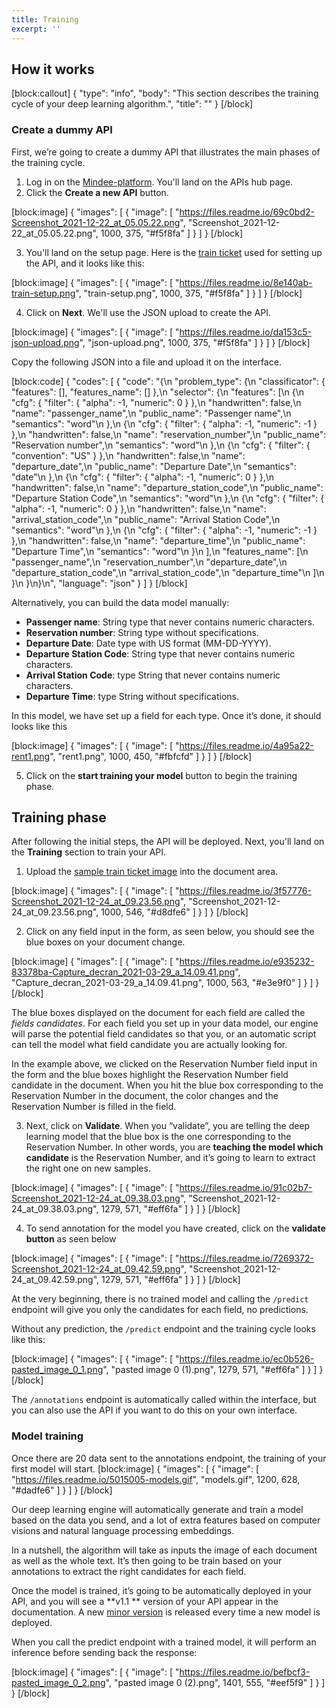 ```yaml
---
title: Training
excerpt: ''
---
```

## How it works
 

 
[block:callout]
{
  "type": "info",
  "body": "This section describes the training cycle of your deep learning algorithm.",
  "title": ""
}
[/block]
 

### Create a dummy API 
 

First, we’re going to create a dummy API that illustrates the main phases of the training cycle.

1. Log in on the [Mindee-platform](https://platform.mindee.com). You'll land on the APIs hub page.
2. Click the **Create a new API** button. 

[block:image]
{
  "images": [
    {
      "image": [
        "https://files.readme.io/69c0bd2-Screenshot_2021-12-22_at_05.05.22.png",
        "Screenshot_2021-12-22_at_05.05.22.png",
        1000,
        375,
        "#f5f8fa"
      ]
    }
  ]
}
[/block]

3. You'll land on the setup page. Here is the [train ticket](https://mindee-public-website-dev.s3.amazonaws.com/blog/2021/01/20/train-ticket.jpeg) used for setting up the API, and it looks like this:

[block:image]
{
  "images": [
    {
      "image": [
        "https://files.readme.io/8e140ab-train-setup.png",
        "train-setup.png",
        1000,
        375,
        "#f5f8fa"
      ]
    }
  ]
}
[/block]
 

4. Click on **Next**. We'll use the JSON upload to create the API. 

 
[block:image]
{
  "images": [
    {
      "image": [
        "https://files.readme.io/da153c5-json-upload.png",
        "json-upload.png",
        1000,
        375,
        "#f5f8fa"
      ]
    }
  ]
}
[/block]

Copy the following JSON into a file and upload it on the interface.

[block:code]
{
  "codes": [
    {
      "code": "{\n  \"problem_type\": {\n    \"classificator\": { \"features\": [], \"features_name\": [] },\n    \"selector\": {\n      \"features\": [\n        {\n          \"cfg\": { \"filter\": { \"alpha\": -1, \"numeric\": 0 } },\n          \"handwritten\": false,\n          \"name\": \"passenger_name\",\n          \"public_name\": \"Passenger name\",\n          \"semantics\": \"word\"\n        },\n        {\n          \"cfg\": { \"filter\": { \"alpha\": -1, \"numeric\": -1 } },\n          \"handwritten\": false,\n          \"name\": \"reservation_number\",\n          \"public_name\": \"Reservation number\",\n          \"semantics\": \"word\"\n        },\n        {\n          \"cfg\": { \"filter\": { \"convention\": \"US\" } },\n          \"handwritten\": false,\n          \"name\": \"departure_date\",\n          \"public_name\": \"Departure Date\",\n          \"semantics\": \"date\"\n        },\n        {\n          \"cfg\": { \"filter\": { \"alpha\": -1, \"numeric\": 0 } },\n          \"handwritten\": false,\n          \"name\": \"departure_station_code\",\n          \"public_name\": \"Departure Station Code\",\n          \"semantics\": \"word\"\n        },\n        {\n          \"cfg\": { \"filter\": { \"alpha\": -1, \"numeric\": 0 } },\n          \"handwritten\": false,\n          \"name\": \"arrival_station_code\",\n          \"public_name\": \"Arrival Station Code\",\n          \"semantics\": \"word\"\n        },\n        {\n          \"cfg\": { \"filter\": { \"alpha\": -1, \"numeric\": -1 } },\n          \"handwritten\": false,\n          \"name\": \"departure_time\",\n          \"public_name\": \"Departure Time\",\n          \"semantics\": \"word\"\n        }\n      ],\n      \"features_name\": [\n        \"passenger_name\",\n        \"reservation_number\",\n        \"departure_date\",\n        \"departure_station_code\",\n        \"arrival_station_code\",\n        \"departure_time\"\n      ]\n    }\n  }\n}\n",
      "language": "json"
    }
  ]
}
[/block]

Alternatively, you can build the data model manually:

- **Passenger name**: String type that never contains numeric characters.
- **Reservation number**: String type without specifications.
- **Departure Date**: Date type with US format (MM-DD-YYYY).
- **Departure Station Code**: String type that never contains numeric characters.
- **Arrival Station Code**: type String that never contains numeric characters.
- **Departure Time**: type String without specifications.


In this model, we have set up a field for each type. Once it’s done, it should looks like this

[block:image]
{
  "images": [
    {
      "image": [
        "https://files.readme.io/4a95a22-rent1.png",
        "rent1.png",
        1000,
        450,
        "#fbfcfd"
      ]
    }
  ]
}
[/block]
 


5. Click on the **start training your model** button to begin the training phase.

 


## Training phase
 

After following the initial steps, the API will be deployed. Next, you'll land on the **Training** section to train your API.

 
1. Upload the [sample train ticket image](https://mindee-public-website-dev.s3.amazonaws.com/blog/2021/01/20/train-ticket.jpeg) into the document area.

 
[block:image]
{
  "images": [
    {
      "image": [
        "https://files.readme.io/3f57776-Screenshot_2021-12-24_at_09.23.56.png",
        "Screenshot_2021-12-24_at_09.23.56.png",
        1000,
        546,
        "#d8dfe6"
      ]
    }
  ]
}
[/block]

 

2. Click on any field input in the form, as seen below, you should see the blue boxes on your document change.



[block:image]
{
  "images": [
    {
      "image": [
        "https://files.readme.io/e935232-83378ba-Capture_decran_2021-03-29_a_14.09.41.png",
        "Capture_decran_2021-03-29_a_14.09.41.png",
        1000,
        563,
        "#e3e9f0"
      ]
    }
  ]
}
[/block]
 

 
The blue boxes displayed on the document for each field are called the *fields candidates*. For each field you set up in your data model, our engine will parse the potential field candidates so that you, or an automatic script can tell the model what field candidate you are actually looking for. 

In the example above, we clicked on the Reservation Number field input in the form and the blue boxes highlight the Reservation Number field candidate in the document. When you hit the blue box corresponding to the Reservation Number in the document, the color changes and the Reservation Number is filled in the field.
 

3. Next, click on **Validate**. When you “validate”, you are telling the deep learning model that the blue box is the one corresponding to the Reservation Number. In other words, you are **teaching the model which candidate** is the Reservation Number, and it’s going to learn to extract the right one on new samples. 

[block:image]
{
  "images": [
    {
      "image": [
        "https://files.readme.io/91c02b7-Screenshot_2021-12-24_at_09.38.03.png",
        "Screenshot_2021-12-24_at_09.38.03.png",
        1279,
        571,
        "#eff6fa"
      ]
    }
  ]
}
[/block]

 

4. To send annotation for the model you have created, click on the **validate button** as seen below

[block:image]
{
  "images": [
    {
      "image": [
        "https://files.readme.io/7269372-Screenshot_2021-12-24_at_09.42.59.png",
        "Screenshot_2021-12-24_at_09.42.59.png",
        1279,
        571,
        "#eff6fa"
      ]
    }
  ]
}
[/block]

At the very beginning, there is no trained model and calling the `/predict` endpoint will give you only the candidates for each field, no predictions.

 Without any prediction, the `/predict` endpoint and the training cycle looks like this:


[block:image]
{
  "images": [
    {
      "image": [
        "https://files.readme.io/ec0b526-pasted_image_0_1.png",
        "pasted image 0 (1).png",
        1279,
        571,
        "#eff6fa"
      ]
    }
  ]
}
[/block]
 
The `/annotations` endpoint is automatically called within the interface, but you can also use the API if you want to do this on your own interface.


 

### Model training
 

Once there are 20 data sent to the annotations endpoint, the training of your first model will start.
[block:image]
{
  "images": [
    {
      "image": [
        "https://files.readme.io/5015005-models.gif",
        "models.gif",
        1200,
        628,
        "#dadfe6"
      ]
    }
  ]
}
[/block]
 

Our deep learning engine will automatically generate and train a model based on the data you send, and a lot of extra features based on computer visions and natural language processing embeddings.

 

In a nutshell, the algorithm will take as inputs the image of each document as well as the whole text. It’s then going to be train based on your annotations to extract the right candidates for each field.

 

Once the model is trained, it’s going to be automatically deployed in your API, and you will see a **v1.1 ** version of your API appear in the documentation. A new [minor version](doc:prediction#versioning) is released every time a new model is deployed.

 

When you call the predict endpoint with a trained model, it will perform an inference before sending back the response:

[block:image]
{
  "images": [
    {
      "image": [
        "https://files.readme.io/befbcf3-pasted_image_0_2.png",
        "pasted image 0 (2).png",
        1401,
        555,
        "#eef5f9"
      ]
    }
  ]
}
[/block]